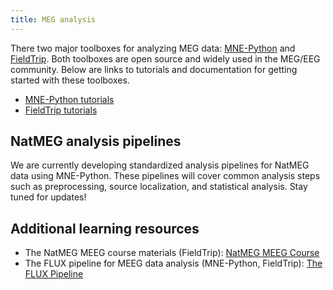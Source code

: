 ```yaml
---
title: MEG analysis
---
```


There two major toolboxes for analyzing MEG data: [MNE-Python](https://mne.tools/stable/index.html) and [FieldTrip](https://www.fieldtriptoolbox.org/). Both toolboxes are open source and widely used in the MEG/EEG community. Below are links to tutorials and documentation for getting started with these toolboxes.

- [MNE-Python tutorials](https://mne.tools/stable/auto_tutorials/index.html)
- [FieldTrip tutorials](https://www.fieldtriptoolbox.org/tutorial/)

## NatMEG analysis pipelines

We are currently developing standardized analysis pipelines for NatMEG data using MNE-Python. These pipelines will cover common analysis steps such as preprocessing, source localization, and statistical analysis. Stay tuned for updates!

## Additional learning resources

- The NatMEG MEEG course materials (FieldTrip): [NatMEG MEEG Course](https://github.com/natmegsweden/meeg_course)
- The FLUX pipeline for MEEG data analysis (MNE-Python, FieldTrip): [The FLUX Pipeline](https://www.neuosc.com/flux)
